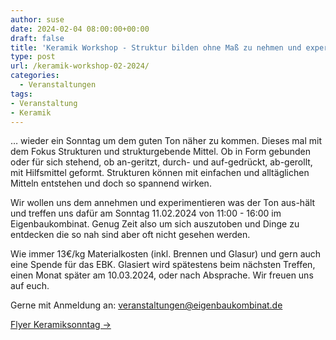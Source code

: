 ```yaml
---
author: suse
date: 2024-02-04 08:00:00+00:00
draft: false
title: 'Keramik Workshop - Struktur bilden ohne Maß zu nehmen und experimentieren was das Zeug hält'
type: post
url: /keramik-workshop-02-2024/
categories:
  - Veranstaltungen
tags:
- Veranstaltung
- Keramik
---
```


… wieder ein Sonntag um dem guten Ton näher zu kommen. Dieses mal mit dem Fokus Strukturen und strukturgebende Mittel. Ob in Form gebunden oder für sich stehend, ob an-geritzt, durch- und auf-gedrückt, ab-gerollt, mit Hilfsmittel geformt. Strukturen können mit einfachen und alltäglichen Mitteln entstehen und doch so spannend wirken.

Wir wollen uns dem annehmen und experimentieren was der Ton aus-hält und treffen uns dafür am Sonntag 11.02.2024 von 11:00 - 16:00 im Eigenbaukombinat.
Genug Zeit also um sich auszutoben und Dinge zu entdecken die so nah sind aber oft nicht gesehen werden.

Wie immer 13€/kg Materialkosten (inkl. Brennen und Glasur) und gern auch eine Spende für das EBK. Glasiert wird spätestens beim nächsten Treffen, einen Monat später am 10.03.2024, oder nach Absprache. Wir freuen uns auf euch.

Gerne mit Anmeldung an: veranstaltungen@eigenbaukombinat.de

<a href="/wp-content/uploads/2024/02/Flyer_Keramiksonntag2_20240204115400.pdf">Flyer Keramiksonntag &rarr;</a>
